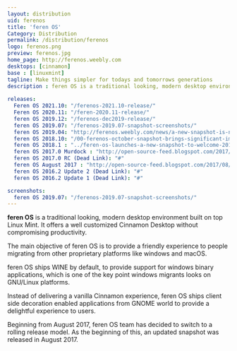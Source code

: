 ```yaml
---
layout: distribution
uid: ferenos
title: 'feren OS'
Category: Distribution
permalink: /distribution/ferenos
logo: ferenos.png
preview: ferenos.jpg
home_page: http://ferenos.weebly.com
desktops: [cinnamon]
base : [linuxmint]
tagline: Make things simpler for todays and tomorrows generations
description : feren OS is a traditional looking, modern desktop environment built on top of Linux Mint. It offers a well tweaked desktop environment to attract the masses.
  
releases:
  Feren OS 2021.10: "/ferenos-2021.10-release/"
  Feren OS 2020.11: "/feren-2020.11-release/"
  feren OS 2019.12: "/ferenos-dec2019-release/"
  feren OS 2019.07: "/ferenos-2019.07-snapshot-screenshots/"
  feren OS 2019.04: "http://ferenos.weebly.com/news/a-new-snapshot-is-now-here-for-feren-os-64-bit-and-32-bit-cinnamon"
  feren OS 2018.10: "/00-ferenos-october-snapshot-brings-significant-improvements/"
  feren OS 2018.1 : "../feren-os-launches-a-new-snapshot-to-welcome-2018/"
  feren OS 2017.0 Murdock : "http://open-source-feed.blogspot.com/2017/05/feren-os-20170-murdock-released-based.html"
  feren OS 2017.0 RC (Dead Link): "#"
  feren OS August 2017 : "http://open-source-feed.blogspot.com/2017/08/feren-os-becomes-rolling-distribution.html"
  feren OS 2016.2 Update 2 (Dead Link): "#"
  feren OS 2016.2 Update 1 (Dead Link): "#"

screenshots:
  feren OS 2019.07: "/ferenos-2019.07-snapshot-screenshots/"
---
```


**feren OS** is a traditional looking, modern desktop environment built on top Linux Mint. It offers a well customized Cinnamon Desktop without compromising productivity.

The main objective of feren OS is to provide a friendly experience to people migrating from other proprietary platforms like windows and macOS.

feren OS ships WINE by default, to provide support for windows binary applications, which is one of the key point windows migrants looks on GNU/Linux platforms.

Instead of delivering a vanilla Cinnamon experience, feren OS ships client side decoration enabled applications from GNOME world to provide a delightful experience to users.

Beginning from August 2017, feren OS team has decided to switch to a rolling release model. As the beginning of this, an updated snapshot was released in August 2017.
